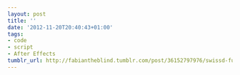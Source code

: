 ```yaml
---
layout: post
title: ''
date: '2012-11-20T20:40:43+01:00'
tags:
- code
- script
- After Effects
tumblr_url: http://fabiantheblind.tumblr.com/post/36152797976/swissd-full-tutorial-swissd-is-an-after-effects
---
```

